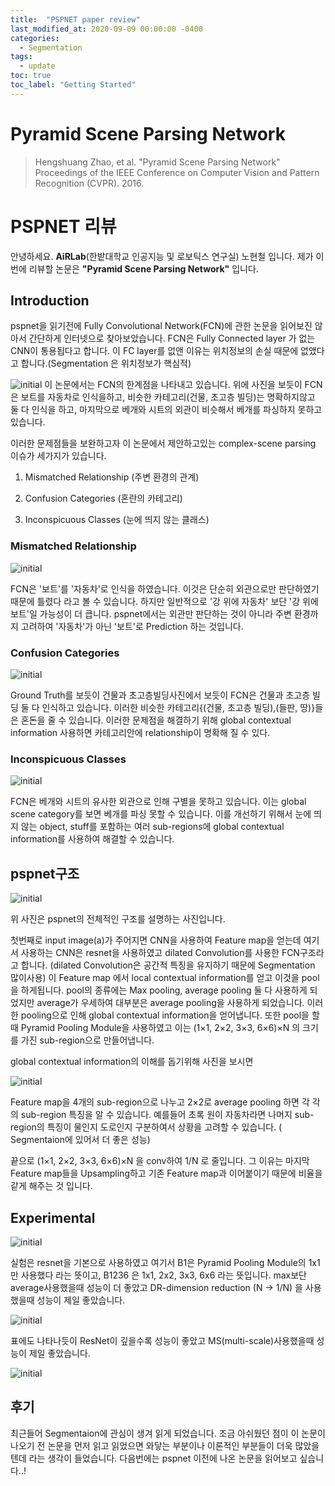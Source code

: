 ```yaml
---
title:  "PSPNET paper review"
last_modified_at: 2020-09-09 00:00:00 -0400
categories: 
  - Segmentation
tags:
  - update
toc: true
toc_label: "Getting Started"
---
```


# Pyramid Scene Parsing Network
> Hengshuang Zhao, et al. "Pyramid Scene Parsing Network" Proceedings of the IEEE Conference on Computer Vision and Pattern Recognition (CVPR). 2016.


# PSPNET 리뷰

안녕하세요. **AiRLab**(한밭대학교 인공지능 및 로보틱스 연구실) 노현철 입니다. 
제가 이번에 리뷰할 논문은 **"Pyramid Scene Parsing Network"** 입니다.


## Introduction

pspnet을 읽기전에 Fully Convolutional Network(FCN)에 관한 논문을 읽어보진 않아서 간단하게 인터넷으로 찾아보았습니다. FCN은 Fully Connected layer 가 없는 CNN이 통용됩다고 합니다. 이 FC layer를 없앤 이유는 위치정보의 손실 때문에 없앴다고 합니다.(Segmentation 은 위치정보가 핵심적)


![initial](https://user-images.githubusercontent.com/53032349/92394332-5430f000-f15c-11ea-9ceb-71dcce618f62.PNG)
이 논문에서는 FCN의 한계점을 나타내고 있습니다. 위에 사진을 보듯이 FCN은 보트를 자동차로 인식을하고, 비슷한 카테고리(건물, 초고층 빌딩)는 명확하지않고 둘 다 인식을 하고, 마지막으로 베개와 시트의 외관이 비슷해서 베개를 파싱하지 못하고 있습니다. 

이러한 문제점들을 보완하고자 이 논문에서 제안하고있는 complex-scene parsing 이슈가 세가지가 있습니다.

1) Mismatched Relationship (주변 환경의 관계)

2) Confusion Categories (혼란의 카테고리)

3) Inconspicuous Classes (눈에 띄지 않는 클래스)

### Mismatched Relationship

![initial](https://user-images.githubusercontent.com/53032349/92394683-edf89d00-f15c-11ea-87a0-91ce2a794f11.PNG)

FCN은 '보트'를 '자동차'로 인식을 하였습니다. 이것은 단순히 외관으로만 판단하였기 때문에 틀렸다 라고 볼 수 있습니다. 하지만 일반적으로 '강 위에 자동차' 보단 '강 위에 보트'일 가능성이 더 큽니다. pspnet에서는 외관만 판단하는 것이 아니라 주변 환경까지 고려하여 '자동차'가 아닌 '보트'로 Prediction 하는 것입니다.

### Confusion Categories

![initial](https://user-images.githubusercontent.com/53032349/92394710-fcdf4f80-f15c-11ea-9c29-767a998166df.PNG)

Ground Truth를 보듯이 건물과 초고층빌딩사진에서 보듯이 FCN은 건물과 초고층 빌딩 둘 다 인식하고 있습니다. 이러한 비슷한 카테고리{(건물, 초고층 빌딩),(들판, 땅)}들은 혼돈을 줄 수 있습니다. 이러한 문제점을 해결하기 위해 global contextual information 사용하면 카테고리안에 relationship이 명확해 질 수 있다.

### Inconspicuous Classes

![initial](https://user-images.githubusercontent.com/53032349/92394735-08327b00-f15d-11ea-91ca-0ff6552dfc54.PNG)

FCN은 베개와 시트의 유사한 외관으로 인해 구별을 못하고 있습니다. 이는 global scene category를 보면 베개를 파싱 못할 수 있습니다. 이를 개선하기 위해서  눈에 띄지 않는 object, stuff를 포함하는 여러 sub-regions에 global contextual information를 사용하여 해결할 수 있습니다.

## pspnet구조

![initial](https://user-images.githubusercontent.com/53032349/92394756-12547980-f15d-11ea-889a-aadefc87a431.PNG)

위 사진은 pspnet의 전체적인 구조를 설명하는 사진입니다. 

첫번째로 input image(a)가 주어지면 CNN을 사용하여 Feature map을 얻는데 여기서 사용하는 CNN은 resnet을 사용하였고 dilated Convolution를 사용한 FCN구조라고 합니다. (dilated Convolution은 공간적 특징을 유지하기 때문에 Segmentation 많이사용) 이 Feature map 에서 local contextual information를 얻고 이것을 pool을 하게됩니다. pool의 종류에는 Max pooling, average pooling 둘 다 사용하게 되었지만 average가 우세하여 대부분은 average pooling을 사용하게 되었습니다. 이러한 pooling으로 인해 global contextual information을 얻어냅니다. 또한 pool을 할때 Pyramid Pooling Module을 사용하였고 이는 (1×1, 2×2, 3×3, 6×6)×N 의 크기를 가진 sub-region으로 만들어냅니다. 

global contextual information의 이해를 돕기위해 사진을 보시면

![initial](https://user-images.githubusercontent.com/53032349/92394782-1c767800-f15d-11ea-9446-eeef338cba4c.png)

Feature map을 4개의 sub-region으로 나누고 2×2로 average pooling 하면 각 각의 sub-region 특징을 알 수 있습니다. 예를들어 초록 원이 자동차라면 나머지 sub-region의 특징이 물인지 도로인지 구분하여서 상황을 고려할 수 있습니다. ( Segmentaion에 있어서 더 좋은 성능)

끝으로 (1×1, 2×2, 3×3, 6×6)×N 을 conv하여 1/N 로 줄입니다. 그 이유는 마지막 Feature map들을 Upsampling하고 기존 Feature map과 이어붙이기 때문에 비율을 같게 해주는 것 입니다. 

## Experimental

![initial](https://user-images.githubusercontent.com/53032349/92394801-26987680-f15d-11ea-9d46-67ed5cf90ef7.PNG)

실험은 resnet을 기본으로 사용하였고 여기서 B1은 Pyramid Pooling Module의 1x1만 사용했다 라는 뜻이고, B1236 은 1x1, 2x2, 3x3, 6x6 라는 뜻입니다. max보단 average사용했을때 성능이 더 좋았고 DR-dimension reduction (N -> 1/N) 을 사용했을때 성능이 제일 좋았습니다. 

![initial](https://user-images.githubusercontent.com/53032349/92394815-2ef0b180-f15d-11ea-95e1-3ce370e3894b.PNG)

표에도 나타나듯이 ResNet이 깊을수록 성능이 좋았고 MS(multi-scale)사용했을때 성능이 제일 좋았습니다.

![initial](https://user-images.githubusercontent.com/53032349/92394835-37e18300-f15d-11ea-8e2f-32e1bc624353.PNG)
## 후기
최근들어 Segmentaion에 관심이 생겨 읽게 되었습니다. 조금 아쉬웠던 점이 이 논문이 나오기 전 논문을 먼저 읽고 읽었으면 와닿는 부분이나 이론적인 부분들이 더욱 많았을텐데 라는 생각이 들었습니다. 다음번에는 pspnet 이전에 나온 논문을 읽어보고 싶습니다..!
